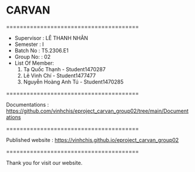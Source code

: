 # CARVAN
=======================================
+ Supervisor	: LÊ THANH NHÂN
+ Semester		: I	
+ Batch No		: T5.2306.E1
+ Group No:		: 02
+ List Of Member:
	1. Tạ Quốc Thạnh - Student1470287
	2. Lê Vinh Chí - Student1477477
	3. Nguyễn Hoàng Anh Tú - Student1470285

=======================================

Documentations : https://github.com/vinhchis/eproject_carvan_group02/tree/main/Documentations

=======================================

Published website : https://vinhchis.github.io/eproject_carvan_group02

=======================================

Thank you for visit our website.
